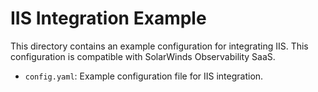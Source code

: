 # IIS Integration Example

This directory contains an example configuration for integrating IIS. This configuration is compatible with SolarWinds Observability SaaS.

- `config.yaml`: Example configuration file for IIS integration.
